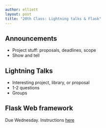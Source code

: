 ```yaml
---
author: elliott
layout: post
title: "20th Class: Lightning talks & Flask"
---
```


## Announcements
* Project stuff: proposals, deadlines, scope 
* Show and tell

## Lightning Talks

* Interesting project, library, or proposal
* 1-2 questions
* Groups

## Flask Web framework

Due Wednesday.  Instructions [here](http://github.com/silshack/flaskr#instructions)
